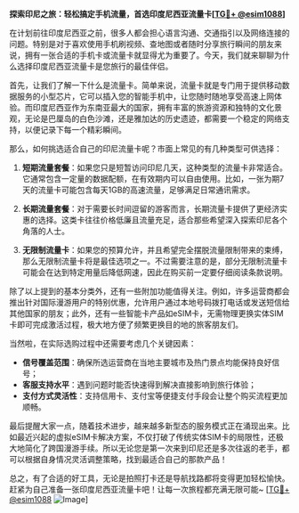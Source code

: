 **探索印尼之旅：轻松搞定手机流量，首选印度尼西亚流量卡[[TG💪+ @esim1088](https://t.me/s/esim1088)]**

在计划前往印度尼西亚之前，很多人都会担心语言沟通、交通指引以及网络连接的问题。特别是对于喜欢使用手机刷视频、查地图或者随时分享旅行瞬间的朋友来说，拥有一张合适的手机卡或流量卡就显得尤为重要了。今天，我们就来聊聊为什么选择印度尼西亚流量卡是您旅行的最佳伴侣。

首先，让我们了解一下什么是流量卡。简单来说，流量卡就是专门用于提供移动数据服务的小型芯片，它可以插入您的智能手机中，让您随时随地享受高速上网体验。而印度尼西亚作为东南亚最大的国家，拥有丰富的旅游资源和独特的文化景观，无论是巴厘岛的白色沙滩，还是雅加达的历史遗迹，都需要一个稳定的网络支持，以便记录下每一个精彩瞬间。

那么，如何挑选适合自己的印尼流量卡呢？市面上常见的有几种类型可供选择：

1. **短期流量套餐**：如果您只是短暂访问印尼几天，这种类型的流量卡非常适合。它通常包含一定量的数据配额，在有效期内可以自由使用。比如，一张为期7天的流量卡可能包含每天1GB的高速流量，足够满足日常通讯需求。

2. **长期流量套餐**：对于需要长时间逗留的游客而言，长期流量卡提供了更经济实惠的选择。这类卡往往价格低廉且流量充足，适合那些希望深入探索印尼各个角落的人士。

3. **无限制流量卡**：如果您的预算允许，并且希望完全摆脱流量限制带来的束缚，那么无限制流量卡将是最佳选项之一。不过需要注意的是，部分无限制流量卡可能会在达到特定用量后降低网速，因此在购买前一定要仔细阅读条款说明。

除了以上提到的基本分类外，还有一些附加功能值得关注。例如，许多运营商都会推出针对国际漫游用户的特别优惠，允许用户通过本地号码拨打电话或发送短信给其他国家的朋友；此外，还有一些智能卡产品如eSIM卡，无需物理更换实体SIM卡即可完成激活过程，极大地方便了频繁更换目的地的旅客朋友们。

当然啦，在实际选购过程中还需要考虑几个关键因素：
- **信号覆盖范围**：确保所选运营商在当地主要城市及热门景点均能保持良好信号；
- **客服支持水平**：遇到问题时能否快速得到解决直接影响到旅行体验；
- **支付方式灵活性**：支持信用卡、支付宝等便捷支付手段会让整个购买流程更加顺畅。

最后提醒大家一点，随着技术进步，越来越多新型态的服务模式正在涌现出来。比如最近兴起的虚拟eSIM卡解决方案，不仅打破了传统实体SIM卡的局限性，还极大地简化了跨国漫游手续。所以无论您是第一次来到印尼还是多次往返的老手，都可以根据自身情况灵活调整策略，找到最适合自己的那款产品！

总之，有了合适的好工具，无论是拍照打卡还是导航找路都将变得更加轻松愉快。赶紧为自己准备一张印度尼西亚流量卡吧！让每一次旅程都充满无限可能~ [[TG💪+ @esim1088](https://t.me/s/esim1088) ![Image](https://i.postimg.cc/4NQfJmqS/Snipaste-2025-05-13-00-14-12.png)]